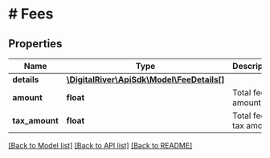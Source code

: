 # # Fees

## Properties

Name | Type | Description | Notes
------------ | ------------- | ------------- | -------------
**details** | [**\DigitalRiver\ApiSdk\Model\FeeDetails[]**](FeeDetails.md) |  | [optional]
**amount** | **float** | Total fee amount. | [optional]
**tax_amount** | **float** | Total fee tax amount | [optional]

[[Back to Model list]](../../README.md#models) [[Back to API list]](../../README.md#endpoints) [[Back to README]](../../README.md)
